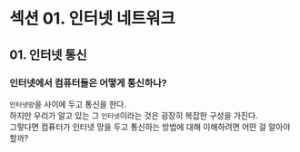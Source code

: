 # 섹션 01. 인터넷 네트워크
## 01. 인터넷 통신
### 인터넷에서 컴퓨터들은 어떻게 통신하나?
`인터넷망`을 사이에 두고 통신을 한다.  
하지만 우리가 알고 있는 그 `인터넷`이라는 것은 굉장히 복잡한 구성을 가진다.  
그렇다면 컴퓨터가 인터넷 망을 두고 통신하는 방법에 대해 이해하려면 어떤 걸 알아야 할까?  